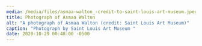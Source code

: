 ```yaml
---
media: /media/files/asmaa-walton_-credit-to-saint-louis-art-museum.jpeg
title: Photograph of Asmaa Walton
alt: "A photograph of Asmaa Walton (credit: Saint Louis Art Museum)"
caption: "Photograph by Saint Louis Art Museum "
date: 2020-10-29 00:48:00 -0500
---
```

